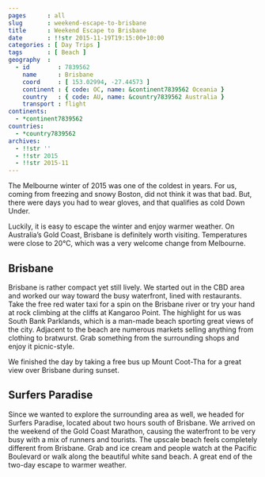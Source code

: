 ```yaml
---
pages      : all
slug       : weekend-escape-to-brisbane
title      : Weekend Escape to Brisbane
date       : !!str 2015-11-19T19:15:00+10:00
categories : [ Day Trips ]
tags       : [ Beach ]
geography  :
  - id        : 7839562
    name      : Brisbane
    coord     : [ 153.02994, -27.44573 ]
    continent : { code: OC, name: &continent7839562 Oceania }
    country   : { code: AU, name: &country7839562 Australia }
    transport : flight
continents:
  - *continent7839562
countries:
  - *country7839562
archives:
  - !!str ''
  - !!str 2015
  - !!str 2015-11
---
```


The Melbourne winter of 2015 was one of the coldest in years. For us, coming from freezing and snowy Boston, did not think it was that bad. But, there were days you had to wear gloves, and that qualifies as cold Down Under.

Luckily, it is easy to escape the winter and enjoy warmer weather. On Australia’s Gold Coast, Brisbane is definitely worth visiting. Temperatures were close to 20°C, which was a very welcome change from Melbourne.

## Brisbane
Brisbane is rather compact yet still lively. We started out in the CBD area and worked our way toward the busy waterfront, lined with restaurants. Take the free red water taxi for a spin on the Brisbane river or try your hand at rock climbing at the cliffs at Kangaroo Point. The highlight for us was South Bank Parklands, which is a man-made beach sporting great views of the city.  Adjacent to the beach are numerous markets selling anything from clothing to bratwurst. Grab something from the surrounding shops and enjoy it picnic-style.

We finished the day by taking a free bus up Mount Coot-Tha for a great view over Brisbane during sunset.

## Surfers Paradise
Since we wanted to explore the surrounding area as well, we headed for Surfers Paradise, located about two hours south of Brisbane. We arrived on the weekend of the Gold Coast Marathon, causing the waterfront to be very busy with a mix of runners and tourists. The upscale beach feels completely different from Brisbane. Grab and ice cream and people watch at the Pacific Boulevard or walk along the beautiful white sand beach. A great end of the two-day escape to warmer weather.